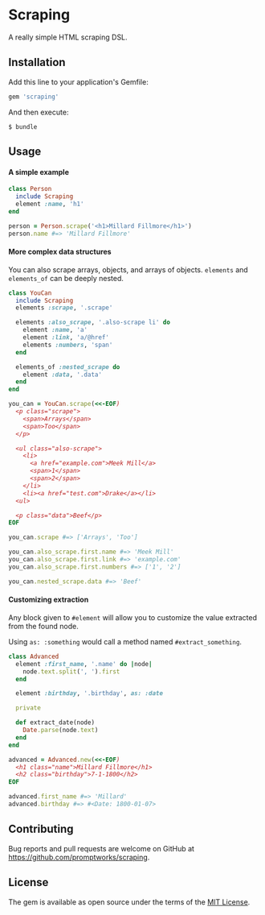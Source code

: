 # Scraping

A really simple HTML scraping DSL.

## Installation

Add this line to your application's Gemfile:

```ruby
gem 'scraping'
```

And then execute:

    $ bundle

## Usage

#### A simple example

```ruby
class Person
  include Scraping
  element :name, 'h1'
end

person = Person.scrape('<h1>Millard Fillmore</h1>')
person.name #=> 'Millard Fillmore'
```

#### More complex data structures

You can also scrape arrays, objects, and arrays of objects. `elements` and `elements_of` can be deeply nested.

```ruby
class YouCan
  include Scraping
  elements :scrape, '.scrape'

  elements :also_scrape, '.also-scrape li' do
    element :name, 'a'
    element :link, 'a/@href'
    elements :numbers, 'span'
  end

  elements_of :nested_scrape do
    element :data, '.data'
  end
end

you_can = YouCan.scrape(<<-EOF)
  <p class="scrape">
    <span>Arrays</span>
    <span>Too</span>
  </p>

  <ul class="also-scrape">
    <li>
      <a href="example.com">Meek Mill</a>
      <span>1</span>
      <span>2</span>
    </li>
    <li><a href="test.com">Drake</a></li>
  <ul>

  <p class="data">Beef</p>
EOF

you_can.scrape #=> ['Arrays', 'Too']

you_can.also_scrape.first.name #=> 'Meek Mill'
you_can.also_scrape.first.link #=> 'example.com'
you_can.also_scrape.first.numbers #=> ['1', '2']

you_can.nested_scrape.data #=> 'Beef'
```

#### Customizing extraction

Any block given to `#element` will allow you to customize the value extracted from the found node.

Using `as: :something` would call a method named `#extract_something`.

```ruby
class Advanced
  element :first_name, '.name' do |node|
    node.text.split(', ').first
  end

  element :birthday, '.birthday', as: :date

  private

  def extract_date(node)
    Date.parse(node.text)
  end
end

advanced = Advanced.new(<<-EOF)
  <h1 class="name">Millard Fillmore</h1>
  <h2 class="birthday">7-1-1800</h2>
EOF

advanced.first_name #=> 'Millard'
advanced.birthday #=> #<Date: 1800-01-07>
```

## Contributing

Bug reports and pull requests are welcome on GitHub at https://github.com/promptworks/scraping.

## License

The gem is available as open source under the terms of the [MIT License](http://opensource.org/licenses/MIT).
